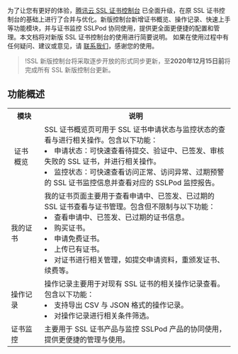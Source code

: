 为了让您有更好的体验，[腾讯云 SSL 证书控制台](https://console.cloud.tencent.com/ssl) 已全面升级，在原 SSL 证书控制台的基础上进行了合并与优化。新版控制台新增证书概览、操作记录、快速上手等功能模块，并与证书监控 SSLPod 协同使用，提供更全面更便捷的配置和管理。本文档将对新版 SSL 证书控制台的使用进行简要说明。
如果在使用过程中有任何疑问、建议或意见，请 [联系我们](https://cloud.tencent.com/document/product/400/35259)，感谢您的使用。
>!SSL 新版控制台将采取逐步开放的形式同步更新，至**2020年12月15日前**将完成所有 SSL 新版控制台更新。


## 功能概述
<table width="100%" height="100%" border="0" cellspacing="0" cellpadding="0">
<tr>
<th style="width:15%;">模块</th>
<th>说明</th>
</tr>
<tr>
<td  style="padding:10px 15px">证书概览</td>
<td >SSL 证书概览页可用于 SSL 证书申请状态与监控状态的查看与进行相关操作。包含以下功能：<li>申请状态：可快速查看待提交、验证中、已签发、审核失败的 SSL 证书，并进行相关操作。</li><li>监控状态：可快速查看访问正常、访问异常、过期预警的 SSL 证书监控信息并查看对应的 SSLPod 监控报告。</li></td>
</tr>
<tr>
<td>我的证书</td>
<td>我的证书页面主要用于查看申请中、已签发、已过期的 SSL 证书查看与证书管理。包含但不限制与以下功能：<li>查看申请中、已签发、已过期的证书信息。</li><li>购买证书。</li><li>申请免费证书。</li><li>上传已有证书。</li><li>对证书进行相关管理，如提交申请资料，重颁发证书、续费等。</li></td>
</tr>
<tr>
<td>操作记录</td>
<td>操作记录主要用于对现有 SSL 证书的相关操作记录查看。包含以下功能：<li>支持导出 CSV 与 JSON 格式的操作记录。</li><li>对操作记录进行相关条件筛选。</li></td>
</tr>
<tr>
<td>证书监控</td>
<td>主要用于 SSL 证书产品与监控 SSLPod 产品的协同使用，提供更便捷的管理与使用。</td>
</tr>
</table>

